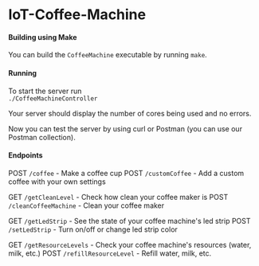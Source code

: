 # IoT-Coffee-Machine

#### Building using Make

You can build the `CoffeeMachine` executable by running `make`.

#### Running

To start the server run\
`./CoffeeMachineController`

Your server should display the number of cores being used and no errors.

Now you can test the server by using curl or Postman (you can use our Postman collection).

#### Endpoints

POST `/coffee` - Make a coffee cup
POST `/customCoffee` - Add a custom coffee with your own settings

GET `/getCleanLevel` - Check how clean your coffee maker is
POST `/cleanCoffeeMachine` - Clean your coffee maker

GET `/getLedStrip` - See the state of your coffee machine's led strip
POST `/setLedStrip` - Turn on/off or change led strip color

GET `/getResourceLevels` - Check your coffee machine's resources (water, milk, etc.)
POST `/refillResourceLevel` - Refill water, milk, etc.
